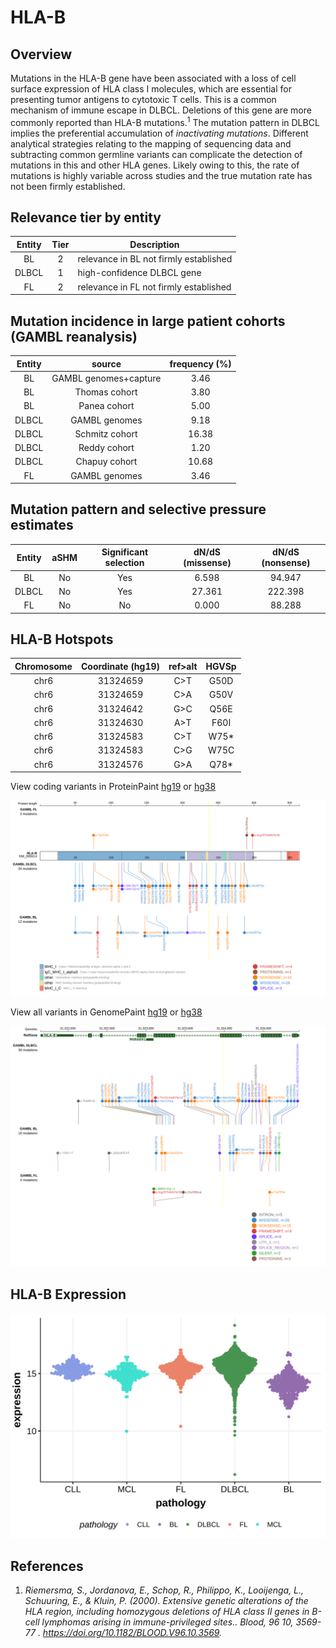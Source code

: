 # HLA-B
## Overview
Mutations in the HLA-B gene have been associated with a loss of cell surface expression of HLA class I molecules, which are essential for presenting tumor antigens to cytotoxic T cells. This is a common mechanism of immune escape in DLBCL. Deletions of this gene are more commonly reported than HLA-B mutations.<sup>1</sup> The mutation pattern in DLBCL implies the preferential accumulation of *inactivating mutations*. Different analytical strategies relating to the mapping of sequencing data and subtracting common germline variants can complicate the detection of mutations in this and other HLA genes. Likely owing to this, the rate of mutations is highly variable across studies and the true mutation rate has not been firmly established. 

## Relevance tier by entity

|Entity|Tier|Description                           |
|:------:|:----:|--------------------------------------|
|BL    |2   |relevance in BL not firmly established|
|DLBCL |1   |high-confidence DLBCL gene            |
|FL    |2   |relevance in FL not firmly established|

## Mutation incidence in large patient cohorts (GAMBL reanalysis)

|Entity|source               |frequency (%)|
|:------:|:---------------------:|:-------------:|
|BL    |GAMBL genomes+capture| 3.46        |
|BL    |Thomas cohort        | 3.80        |
|BL    |Panea cohort         | 5.00        |
|DLBCL |GAMBL genomes        | 9.18        |
|DLBCL |Schmitz cohort       |16.38        |
|DLBCL |Reddy cohort         | 1.20        |
|DLBCL |Chapuy cohort        |10.68        |
|FL    |GAMBL genomes        | 3.46        |

## Mutation pattern and selective pressure estimates

|Entity|aSHM|Significant selection|dN/dS (missense)|dN/dS (nonsense)|
|:------:|:----:|:---------------------:|:----------------:|:----------------:|
|BL    |No  |Yes                  | 6.598          | 94.947         |
|DLBCL |No  |Yes                  |27.361          |222.398         |
|FL    |No  |No                   | 0.000          | 88.288         |




 ## HLA-B Hotspots

| Chromosome |Coordinate (hg19) | ref>alt | HGVSp | 
 | :---:| :---: | :--: | :---: |
| chr6 | 31324659 | C>T | G50D |
| chr6 | 31324659 | C>A | G50V |
| chr6 | 31324642 | G>C | Q56E |
| chr6 | 31324630 | A>T | F60I |
| chr6 | 31324583 | C>T | W75* |
| chr6 | 31324583 | C>G | W75C |
| chr6 | 31324576 | G>A | Q78* |

View coding variants in ProteinPaint [hg19](https://morinlab.github.io/LLMPP/GAMBL/HLA-B_protein.html)  or [hg38](https://morinlab.github.io/LLMPP/GAMBL/HLA-B_protein_hg38.html)

![image](images/proteinpaint/HLA-B_NM_005514.svg)

View all variants in GenomePaint [hg19](https://morinlab.github.io/LLMPP/GAMBL/HLA-B.html)  or [hg38](https://morinlab.github.io/LLMPP/GAMBL/HLA-B_hg38.html)

![image](images/proteinpaint/HLA-B.svg)

## HLA-B Expression
![image](images/gene_expression/HLA-B_by_pathology.svg)

## References
1. *Riemersma, S., Jordanova, E., Schop, R., Philippo, K., Looijenga, L., Schuuring, E., & Kluin, P. (2000). Extensive genetic alterations of the HLA region, including homozygous deletions of HLA class II genes in B-cell lymphomas arising in immune-privileged sites.. Blood, 96 10, 3569-77 . https://doi.org/10.1182/BLOOD.V96.10.3569.*

<!-- ORIGIN: Unknown -->
